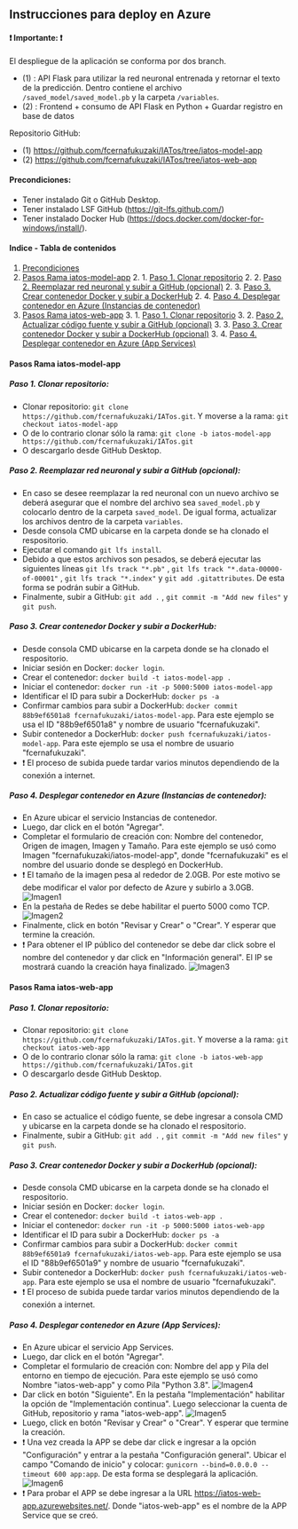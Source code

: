 ## **Instrucciones para deploy en Azure** ##

#### **❗ Importante: ❗**

El despliegue de la aplicación se conforma por dos branch.
- (1) : API Flask para utilizar la red neuronal entrenada y retornar el texto de la predicción. Dentro contiene el archivo `/saved_model/saved_model.pb` y la carpeta `/variables`.
- (2) : Frontend + consumo de API Flask en Python + Guardar registro en base de datos

Repositorio GitHub:
- (1) https://github.com/fcernafukuzaki/IATos/tree/iatos-model-app
- (2) https://github.com/fcernafukuzaki/IATos/tree/iatos-web-app

<a name="precondiciones"></a>
#### **Precondiciones:**

- Tener instalado Git o GitHub Desktop.
- Tener instalado LSF GitHub (https://git-lfs.github.com/)
- Tener instalado Docker Hub (https://docs.docker.com/docker-for-windows/install/).

#### **Indice - Tabla de contenidos**

1. [Precondiciones](#precondiciones)
2. [Pasos Rama iatos-model-app](#pasos-rama-iatos-model-app)
	2. 1. [Paso 1. Clonar repositorio](#paso-1-clonar-repositorio)
	2. 2. [Paso 2. Reemplazar red neuronal y subir a GitHub (opcional)](#paso-2-reemplazar-red-neuronal-y-subir-a-github-opcional)
	2. 3. [Paso 3. Crear contenedor Docker y subir a DockerHub](#paso-3-crear-contenedor-docker-y-subir-a-dockerhub)
	2. 4. [Paso 4. Desplegar contenedor en Azure (Instancias de contenedor)](#paso-4-desplegar-contenedor-en-azure-instancias-de-contenedor)
3. [Pasos Rama iatos-web-app](#pasos-rama-iatos-web-app)
	3. 1. [Paso 1. Clonar repositorio](#paso-1-clonar-repositorio-1)
	3. 2. [Paso 2. Actualizar código fuente y subir a GitHub (opcional)](#paso-2-actualizar-c%C3%B3digo-fuente-y-subir-a-github-opcional)
	3. 3. [Paso 3. Crear contenedor Docker y subir a DockerHub (opcional)](#paso-3-crear-contenedor-docker-y-subir-a-dockerhub-opcional)
	3. 4. [Paso 4. Desplegar contenedor en Azure (App Services)](#paso-4-desplegar-contenedor-en-azure-app-services)

<a name="pasos-rama-iatos-model-app"></a>
#### **Pasos Rama iatos-model-app**

<a name="paso-1-clonar-repositorio"></a>
##### **Paso 1.** Clonar repositorio:

- Clonar repositorio: `git clone https://github.com/fcernafukuzaki/IATos.git`. Y moverse a la rama: `git checkout iatos-model-app`
- O de lo contrario clonar sólo la rama: `git clone -b iatos-model-app https://github.com/fcernafukuzaki/IATos.git`
- O descargarlo desde GitHub Desktop.

<a name="paso-2-reemplazar-red-neuronal-y-subir-a-github-opcional"></a>
##### **Paso 2.** Reemplazar red neuronal y subir a GitHub (opcional):

- En caso se desee reemplazar la red neuronal con un nuevo archivo se deberá asegurar que el nombre del archivo sea `saved_model.pb` y colocarlo dentro de la carpeta `saved_model`. De igual forma, actualizar los archivos dentro de la carpeta `variables`.
- Desde consola CMD ubicarse en la carpeta donde se ha clonado el respositorio.
- Ejecutar el comando `git lfs install`.
- Debido a que estos archivos son pesados, se deberá ejecutar las siguientes líneas `git lfs track "*.pb"` , `git lfs track "*.data-00000-of-00001"` , `git lfs track "*.index"` y `git add .gitattributes`. De esta forma se podrán subir a GitHub.
- Finalmente, subir a GitHub: `git add .` , `git commit -m "Add new files"` y `git push`.

<a name="paso-3-crear-contenedor-docker-y-subir-a-dockerhub"></a>
##### **Paso 3.** Crear contenedor Docker y subir a DockerHub:

- Desde consola CMD ubicarse en la carpeta donde se ha clonado el respositorio.
- Iniciar sesión en Docker: `docker login`.
- Crear el contenedor: `docker build -t iatos-model-app .`
- Iniciar el contenedor: `docker run -it -p 5000:5000 iatos-model-app`
- Identificar el ID para subir a DockerHub: `docker ps -a`
- Confirmar cambios para subir a DockerHub: `docker commit 88b9ef6501a8 fcernafukuzaki/iatos-model-app`. Para este ejemplo se usa el ID "88b9ef6501a8" y nombre de usuario "fcernafukuzaki".
- Subir contenedor a DockerHub: `docker push fcernafukuzaki/iatos-model-app`. Para este ejemplo se usa el nombre de usuario "fcernafukuzaki".
- ❗ El proceso de subida puede tardar varios minutos dependiendo de la conexión a internet.

<a name="paso-4-desplegar-contenedor-en-azure-instancias-de-contenedor"></a>
##### **Paso 4.** Desplegar contenedor en Azure (Instancias de contenedor):

- En Azure ubicar el servicio Instancias de contenedor.
- Luego, dar click en el botón "Agregar".
- Completar el formulario de creación con: Nombre del contenedor, Origen de imagen, Imagen y Tamaño. Para este ejemplo se usó como Imagen "fcernafukuzaki/iatos-model-app", donde "fcernafukuzaki" es el nombre del usuario donde se desplegó en DockerHub.
- ❗ El tamaño de la imagen pesa al rededor de 2.0GB. Por este motivo se debe modificar el valor por defecto de Azure y subirlo a 3.0GB.
![Imagen1](https://raw.githubusercontent.com/fcernafukuzaki/IATos/main/imagenes_tutorial/Imagen1.png)
- En la pestaña de Redes se debe habilitar el puerto 5000 como TCP.
![Imagen2](https://raw.githubusercontent.com/fcernafukuzaki/IATos/main/imagenes_tutorial/Imagen2.png)
- Finalmente, click en botón "Revisar y Crear" o "Crear". Y esperar que termine la creación.
- ❗ Para obtener el IP público del contenedor se debe dar click sobre el nombre del contenedor y dar click en "Información general". El IP se mostrará cuando la creación haya finalizado.
![Imagen3](https://raw.githubusercontent.com/fcernafukuzaki/IATos/main/imagenes_tutorial/Imagen3.png)

<a name="pasos-rama-iatos-web-app"></a>
#### **Pasos Rama iatos-web-app**
<a name="paso-1-clonar-repositorio-1"></a>
##### **Paso 1.** Clonar repositorio:

- Clonar repositorio: `git clone https://github.com/fcernafukuzaki/IATos.git`. Y moverse a la rama: `git checkout iatos-web-app`
- O de lo contrario clonar sólo la rama: `git clone -b iatos-web-app https://github.com/fcernafukuzaki/IATos.git`
- O descargarlo desde GitHub Desktop.

<a name="paso-2-actualizar-c%C3%B3digo-fuente-y-subir-a-github-opcional"></a>
##### **Paso 2.** Actualizar código fuente y subir a GitHub (opcional):

- En caso se actualice el código fuente, se debe ingresar a consola CMD y ubicarse en la carpeta donde se ha clonado el respositorio.
- Finalmente, subir a GitHub: `git add .` , `git commit -m "Add new files"` y `git push`.

<a name="paso-3-crear-contenedor-docker-y-subir-a-dockerhub-opcional"></a>
##### **Paso 3.** Crear contenedor Docker y subir a DockerHub (opcional):

- Desde consola CMD ubicarse en la carpeta donde se ha clonado el respositorio.
- Iniciar sesión en Docker: `docker login`.
- Crear el contenedor: `docker build -t iatos-web-app .`
- Iniciar el contenedor: `docker run -it -p 5000:5000 iatos-web-app`
- Identificar el ID para subir a DockerHub: `docker ps -a`
- Confirmar cambios para subir a DockerHub: `docker commit 88b9ef6501a9 fcernafukuzaki/iatos-web-app`. Para este ejemplo se usa el ID "88b9ef6501a9" y nombre de usuario "fcernafukuzaki".
- Subir contenedor a DockerHub: `docker push fcernafukuzaki/iatos-web-app`. Para este ejemplo se usa el nombre de usuario "fcernafukuzaki".
- ❗ El proceso de subida puede tardar varios minutos dependiendo de la conexión a internet.

<a name="paso-4-desplegar-contenedor-en-azure-app-services"></a>
##### **Paso 4.** Desplegar contenedor en Azure (App Services):

- En Azure ubicar el servicio App Services.
- Luego, dar click en el botón "Agregar".
- Completar el formulario de creación con: Nombre del app y Pila del entorno en tiempo de ejecución. Para este ejemplo se usó como Nombre "iatos-web-app" y como Pila "Python 3.8".
![Imagen4](https://raw.githubusercontent.com/fcernafukuzaki/IATos/main/imagenes_tutorial/Imagen4.png)
- Dar click en botón "Siguiente". En la pestaña "Implementación" habilitar la opción de "Implementación continua". Luego seleccionar la cuenta de GitHub, repositorio y rama "iatos-web-app".
![Imagen5](https://raw.githubusercontent.com/fcernafukuzaki/IATos/main/imagenes_tutorial/Imagen5.png)
- Luego, click en botón "Revisar y Crear" o "Crear". Y esperar que termine la creación.
- ❗ Una vez creada la APP se debe dar click e ingresar a la opción "Configuración" y entrar a la pestaña "Configuración general". Ubicar el campo "Comando de inicio" y colocar: `gunicorn --bind=0.0.0.0 --timeout 600 app:app`. De esta forma se desplegará la aplicación.
![Imagen6](https://raw.githubusercontent.com/fcernafukuzaki/IATos/main/imagenes_tutorial/Imagen6.png)
- ❗ Para probar el APP se debe ingresar a la URL https://iatos-web-app.azurewebsites.net/. Donde "iatos-web-app" es el nombre de la APP Service que se creó.
